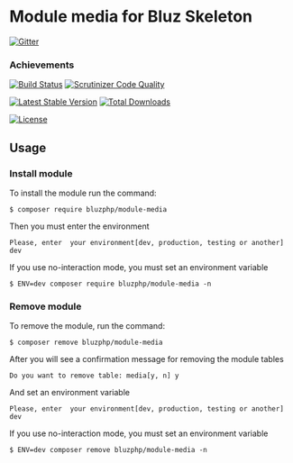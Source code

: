 # Module media for Bluz Skeleton

[![Gitter](https://badges.gitter.im/Join%20Chat.svg)](https://gitter.im/bluzphp/main)

### Achievements

[![Build Status](https://travis-ci.org/bluzphp/module-media.svg?branch=master)](https://travis-ci.org/bluzphp/module-media)
[![Scrutinizer Code Quality](https://scrutinizer-ci.com/g/bluzphp/module-media/badges/quality-score.png?b=master)](https://scrutinizer-ci.com/g/bluzphp/module-media/?branch=master)

[![Latest Stable Version](https://poser.pugx.org/bluzphp/module-media/v/stable)](https://packagist.org/packages/bluzphp/module-media)
[![Total Downloads](https://poser.pugx.org/bluzphp/module-media/downloads)](https://packagist.org/packages/bluzphp/module-media)

[![License](https://poser.pugx.org/bluzphp/module-test/license)](https://packagist.org/packages/bluzphp/module-media)

Usage
-------------------------
### Install module
To install the module run the command:
  

    $ composer require bluzphp/module-media

Then you must enter the environment


    Please, enter  your environment[dev, production, testing or another] dev



If you use no-interaction mode, you must set an environment variable
  

    $ ENV=dev composer require bluzphp/module-media -n


### Remove module
To remove the module, run the command:
    

    $ composer remove bluzphp/module-media


After you will see a confirmation message for removing the module tables

    Do you want to remove table: media[y, n] y

And set an environment variable
    

    Please, enter  your environment[dev, production, testing or another] dev

    
If you use no-interaction mode, you must set an environment variable
  

    $ ENV=dev composer remove bluzphp/module-media -n



    
